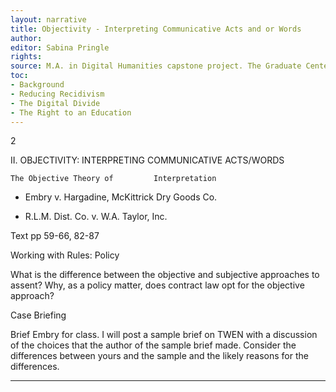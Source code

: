 ```yaml
---
layout: narrative
title: Objectivity - Interpreting Communicative Acts and or Words
author:
editor: Sabina Pringle
rights:
source: M.A. in Digital Humanities capstone project. The Graduate Center - CUNY. May 2020
toc:
- Background
- Reducing Recidivism
- The Digital Divide
- The Right to an Education
---
```


2

II. OBJECTIVITY: INTERPRETING COMMUNICATIVE ACTS/WORDS

	The Objective Theory of       	Interpretation

- Embry v. Hargadine, McKittrick Dry Goods Co.

- R.L.M. Dist. Co. v. W.A. Taylor, Inc.





Text pp 59-66, 82-87



Working with Rules: Policy

What is the difference between the objective and subjective approaches to assent? Why, as a policy matter, does contract law opt for the objective approach?

Case Briefing

Brief Embry for class.  I will post a sample brief on TWEN with a discussion of the choices that the author of the sample brief made.  Consider the differences between yours and the sample and the likely reasons for the differences.

---
